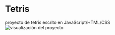 # Tetris
proyecto de tetris escrito en JavaScript/HTML/CSS 
![visualización del proyecto](https://user-images.githubusercontent.com/74061613/136668011-54616205-bf44-478d-9c8c-4798d9fdc272.PNG)
